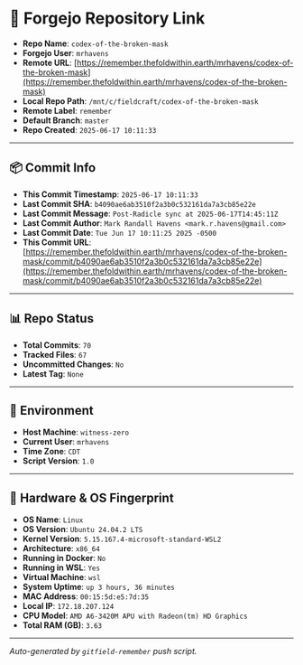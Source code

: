 # 🔗 Forgejo Repository Link

- **Repo Name**: `codex-of-the-broken-mask`
- **Forgejo User**: `mrhavens`
- **Remote URL**: [https://remember.thefoldwithin.earth/mrhavens/codex-of-the-broken-mask](https://remember.thefoldwithin.earth/mrhavens/codex-of-the-broken-mask)
- **Local Repo Path**: `/mnt/c/fieldcraft/codex-of-the-broken-mask`
- **Remote Label**: `remember`
- **Default Branch**: `master`
- **Repo Created**: `2025-06-17 10:11:33`

---

## 📦 Commit Info

- **This Commit Timestamp**: `2025-06-17 10:11:33`
- **Last Commit SHA**: `b4090ae6ab3510f2a3b0c532161da7a3cb85e22e`
- **Last Commit Message**: `Post-Radicle sync at 2025-06-17T14:45:11Z`
- **Last Commit Author**: `Mark Randall Havens <mark.r.havens@gmail.com>`
- **Last Commit Date**: `Tue Jun 17 10:11:25 2025 -0500`
- **This Commit URL**: [https://remember.thefoldwithin.earth/mrhavens/codex-of-the-broken-mask/commit/b4090ae6ab3510f2a3b0c532161da7a3cb85e22e](https://remember.thefoldwithin.earth/mrhavens/codex-of-the-broken-mask/commit/b4090ae6ab3510f2a3b0c532161da7a3cb85e22e)

---

## 📊 Repo Status

- **Total Commits**: `70`
- **Tracked Files**: `67`
- **Uncommitted Changes**: `No`
- **Latest Tag**: `None`

---

## 🧭 Environment

- **Host Machine**: `witness-zero`
- **Current User**: `mrhavens`
- **Time Zone**: `CDT`
- **Script Version**: `1.0`

---

## 🧬 Hardware & OS Fingerprint

- **OS Name**: `Linux`
- **OS Version**: `Ubuntu 24.04.2 LTS`
- **Kernel Version**: `5.15.167.4-microsoft-standard-WSL2`
- **Architecture**: `x86_64`
- **Running in Docker**: `No`
- **Running in WSL**: `Yes`
- **Virtual Machine**: `wsl`
- **System Uptime**: `up 3 hours, 36 minutes`
- **MAC Address**: `00:15:5d:e5:7d:35`
- **Local IP**: `172.18.207.124`
- **CPU Model**: `AMD A6-3420M APU with Radeon(tm) HD Graphics`
- **Total RAM (GB)**: `3.63`

---

_Auto-generated by `gitfield-remember` push script._
